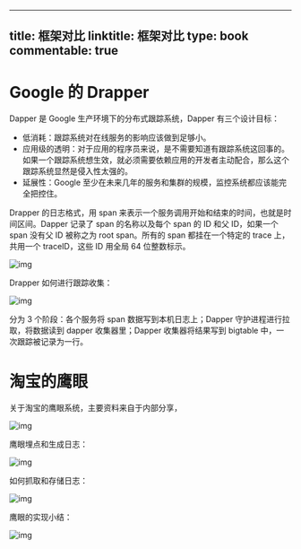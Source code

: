 
---
title: 框架对比
linktitle: 框架对比
type: book
commentable: true
---

# Google 的 Drapper

Dapper 是 Google 生产环境下的分布式跟踪系统，Dapper 有三个设计目标：

- 低消耗：跟踪系统对在线服务的影响应该做到足够小。
- 应用级的透明：对于应用的程序员来说，是不需要知道有跟踪系统这回事的。如果一个跟踪系统想生效，就必须需要依赖应用的开发者主动配合，那么这个跟踪系统显然是侵入性太强的。
- 延展性：Google 至少在未来几年的服务和集群的规模，监控系统都应该能完全把控住。

Drapper 的日志格式，用 span 来表示一个服务调用开始和结束的时间，也就是时间区间。Dapper 记录了 span 的名称以及每个 span 的 ID 和父 ID，如果一个 span 没有父 ID 被称之为 root span。所有的 span 都挂在一个特定的 trace 上，共用一个 traceID，这些 ID 用全局 64 位整数标示。

![img](http://images2015.cnblogs.com/blog/524341/201607/524341-20160727205757028-1834051813.png)

Drapper 如何进行跟踪收集：

![img](http://images2015.cnblogs.com/blog/524341/201607/524341-20160727205905106-1823480632.png)

分为 3 个阶段：各个服务将 span 数据写到本机日志上；Dapper 守护进程进行拉取，将数据读到 dapper 收集器里；Dapper 收集器将结果写到 bigtable 中，一次跟踪被记录为一行。

# 淘宝的鹰眼

关于淘宝的鹰眼系统，主要资料来自于内部分享，

![img](http://images2015.cnblogs.com/blog/524341/201607/524341-20160727210517138-692387667.png)

鹰眼埋点和生成日志：

![img](http://images2015.cnblogs.com/blog/524341/201607/524341-20160727210533872-2045138414.png)

如何抓取和存储日志：

![img](http://images2015.cnblogs.com/blog/524341/201607/524341-20160727210542216-2111202319.png)

鹰眼的实现小结：

![img](http://images2015.cnblogs.com/blog/524341/201607/524341-20160727210551513-1147617933.png)

    